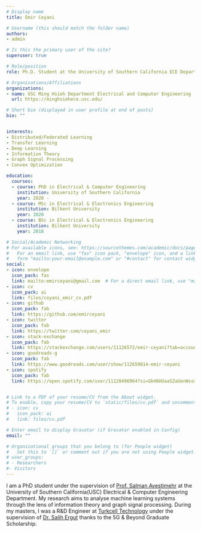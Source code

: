 ```yaml
---
# Display name
title: Emir Ceyani

# Username (this should match the folder name)
authors:
- admin

# Is this the primary user of the site?
superuser: true

# Role/position
role: Ph.D. Student at the University of Southern California ECE Department

# Organizations/Affiliations
organizations:
- name: USC Ming Hsieh Department Electrical and Computer Engineering
  url: https://minghsiehece.usc.edu/

# Short bio (displayed in user profile at end of posts)
bio: "" 


interests:
- Distributed/Federated Learning
- Transfer Learning
- Deep Learning
- Information Theory
- Graph Signal Processing
- Convex Optimization

education:
  courses:
  - course: PhD in Electrical & Computer Engineering
    institution: University of Southern California
    year: 2020 - 
  - course: MSc in Electrical & Electronics Engineering
    institution: Bilkent University
    year: 2020
  - course: BSc in Electrical & Electronics Engineering
    institution: Bilkent University
    year: 2018

# Social/Academic Networking
# For available icons, see: https://sourcethemes.com/academic/docs/page-builder/#icons
#   For an email link, use "fas" icon pack, "envelope" icon, and a link in the
#   form "mailto:your-email@example.com" or "#contact" for contact widget.
social:
- icon: envelope
  icon_pack: fas
  link: mailto:emirceyani@gmail.com  # For a direct email link, use "mailto:test@example.org".
- icon: cv
  icon_pack: ai
  link: files/ceyani_emir_cv.pdf
- icon: github
  icon_pack: fab
  link: https://github.com/emirceyani
- icon: twitter
  icon_pack: fab
  link: https://twitter.com/ceyani_emir
- icon: stack-exchange
  icon_pack: fab
  link: https://stackexchange.com/users/11126572/emir-ceyani?tab=accounts
- icon: goodreads-g
  icon_pack: fab
  link: https://www.goodreads.com/user/show/112659814-emir-ceyani
- icon: spotify
  icon_pack: fab
  link: https://open.spotify.com/user/11120496964?si=GkH6HUaaSZaUenWssm4dcQ


# Link to a PDF of your resume/CV from the About widget.
# To enable, copy your resume/CV to `static/files/cv.pdf` and uncomment the lines below.
# - icon: cv
#   icon_pack: ai
#   link: files/cv.pdf

# Enter email to display Gravatar (if Gravatar enabled in Config)
email: ""

# Organizational groups that you belong to (for People widget)
#   Set this to `[]` or comment out if you are not using People widget.
# user_groups:
# - Researchers
#- Visitors
---
```

I am a PhD student under the supervision of [Prof. Salman Avestimehr](https://www.avestimehr.com/vital-lab) at the University of Southern California(USC) Electrical & Computer Engineering Department. My research aims to analyse machine learning systems through the lens of information theory and graph signal processing. During my masters, I was a R&D Engineer at [Turkcell Technology](https://www.avestimehr.com/vital-lab) under the supervision of [Dr. Salih Ergut](https://scholar.google.com.tr/citations?user=ZNkm_vcAAAAJ&hl=tr) thanks to the 5G & Beyond Graduate Scholarship. 

